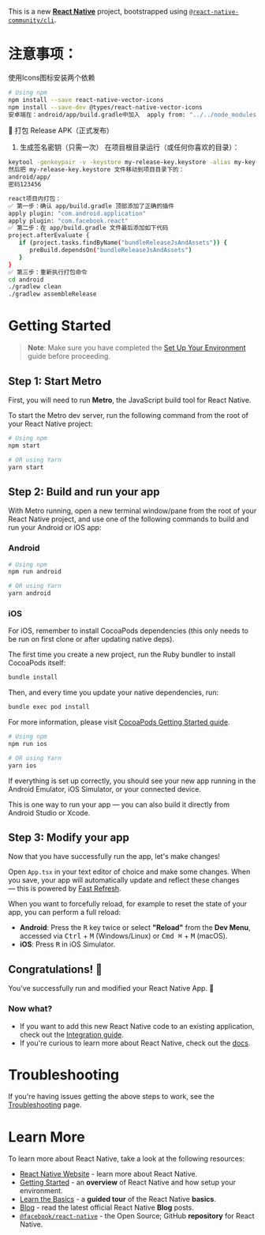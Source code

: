 This is a new [**React Native**](https://reactnative.dev) project, bootstrapped using [`@react-native-community/cli`](https://github.com/react-native-community/cli).

# 注意事项：
使用Icons图标安装两个依赖
```sh
# Using npm
npm install --save react-native-vector-icons
npm install --save-dev @types/react-native-vector-icons
安卓端在：android/app/build.gradle中加入  apply from: "../../node_modules/react-native-vector-icons/fonts.gradle"
```

🚀 打包 Release APK（正式发布）
1. 生成签名密钥（只需一次）
   在项目根目录运行（或任何你喜欢的目录）：
```sh
keytool -genkeypair -v -keystore my-release-key.keystore -alias my-key-alias -keyalg RSA -keysize 2048 -validity 10000
然后把 my-release-key.keystore 文件移动到项目目录下的：
android/app/
密码123456

react项目内打包：
✅ 第一步：确认 app/build.gradle 顶部添加了正确的插件
apply plugin: "com.android.application"
apply plugin: "com.facebook.react"
✅ 第二步：在 app/build.gradle 文件最后添加如下代码
project.afterEvaluate {
   if (project.tasks.findByName("bundleReleaseJsAndAssets")) {
      preBuild.dependsOn("bundleReleaseJsAndAssets")
   }
}
✅ 第三步：重新执行打包命令
cd android
./gradlew clean
./gradlew assembleRelease
```



# Getting Started

> **Note**: Make sure you have completed the [Set Up Your Environment](https://reactnative.dev/docs/set-up-your-environment) guide before proceeding.

## Step 1: Start Metro

First, you will need to run **Metro**, the JavaScript build tool for React Native.

To start the Metro dev server, run the following command from the root of your React Native project:

```sh
# Using npm
npm start

# OR using Yarn
yarn start
```

## Step 2: Build and run your app

With Metro running, open a new terminal window/pane from the root of your React Native project, and use one of the following commands to build and run your Android or iOS app:

### Android

```sh
# Using npm
npm run android

# OR using Yarn
yarn android
```

### iOS

For iOS, remember to install CocoaPods dependencies (this only needs to be run on first clone or after updating native deps).

The first time you create a new project, run the Ruby bundler to install CocoaPods itself:

```sh
bundle install
```

Then, and every time you update your native dependencies, run:

```sh
bundle exec pod install
```

For more information, please visit [CocoaPods Getting Started guide](https://guides.cocoapods.org/using/getting-started.html).

```sh
# Using npm
npm run ios

# OR using Yarn
yarn ios
```

If everything is set up correctly, you should see your new app running in the Android Emulator, iOS Simulator, or your connected device.

This is one way to run your app — you can also build it directly from Android Studio or Xcode.

## Step 3: Modify your app

Now that you have successfully run the app, let's make changes!

Open `App.tsx` in your text editor of choice and make some changes. When you save, your app will automatically update and reflect these changes — this is powered by [Fast Refresh](https://reactnative.dev/docs/fast-refresh).

When you want to forcefully reload, for example to reset the state of your app, you can perform a full reload:

- **Android**: Press the <kbd>R</kbd> key twice or select **"Reload"** from the **Dev Menu**, accessed via <kbd>Ctrl</kbd> + <kbd>M</kbd> (Windows/Linux) or <kbd>Cmd ⌘</kbd> + <kbd>M</kbd> (macOS).
- **iOS**: Press <kbd>R</kbd> in iOS Simulator.

## Congratulations! :tada:

You've successfully run and modified your React Native App. :partying_face:

### Now what?

- If you want to add this new React Native code to an existing application, check out the [Integration guide](https://reactnative.dev/docs/integration-with-existing-apps).
- If you're curious to learn more about React Native, check out the [docs](https://reactnative.dev/docs/getting-started).

# Troubleshooting

If you're having issues getting the above steps to work, see the [Troubleshooting](https://reactnative.dev/docs/troubleshooting) page.

# Learn More

To learn more about React Native, take a look at the following resources:

- [React Native Website](https://reactnative.dev) - learn more about React Native.
- [Getting Started](https://reactnative.dev/docs/environment-setup) - an **overview** of React Native and how setup your environment.
- [Learn the Basics](https://reactnative.dev/docs/getting-started) - a **guided tour** of the React Native **basics**.
- [Blog](https://reactnative.dev/blog) - read the latest official React Native **Blog** posts.
- [`@facebook/react-native`](https://github.com/facebook/react-native) - the Open Source; GitHub **repository** for React Native.
